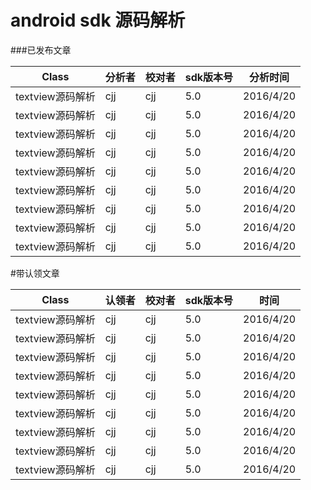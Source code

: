 android sdk 源码解析
===============================

###已发布文章

<table>
  <thead>
    <tr>
      <th>Class</th>
      <th>分析者</th>
      <th>校对者</th>
        <th>sdk版本号</th>
      <th>分析时间</th>
    </tr>
  </thead>
  <tbody>
    <tr>
      <td>textview源码解析</td>
      <td>cjj</td>
      <td>cjj</td>
      <td>5.0</td>
      <td>2016/4/20</td>
    </tr>
  <tr>
     <td>textview源码解析</td>
      <td>cjj</td>
      <td>cjj</td>
      <td>5.0</td>
      <td>2016/4/20</td>
    </tr>
 <tr>
      <td>textview源码解析</td>
      <td>cjj</td>
      <td>cjj</td>
      <td>5.0</td>
      <td>2016/4/20</td>
    </tr>
   <tr>
      <td>textview源码解析</td>
      <td>cjj</td>
      <td>cjj</td>
      <td>5.0</td>
      <td>2016/4/20</td>
    </tr>
    <tr>
    <td>textview源码解析</td>
      <td>cjj</td>
      <td>cjj</td>
      <td>5.0</td>
      <td>2016/4/20</td>
    </tr>
   <tr>
     <td>textview源码解析</td>
      <td>cjj</td>
      <td>cjj</td>
      <td>5.0</td>
      <td>2016/4/20</td>
    </tr>
    <tr>
      <td>textview源码解析</td>
      <td>cjj</td>
      <td>cjj</td>
      <td>5.0</td>
      <td>2016/4/20</td>
    </tr>
    <tr>
      <td>textview源码解析</td>
      <td>cjj</td>
      <td>cjj</td>
      <td>5.0</td>
      <td>2016/4/20</td>
    </tr>
    <tr>
       <td>textview源码解析</td>
      <td>cjj</td>
      <td>cjj</td>
      <td>5.0</td>
      <td>2016/4/20</td>
    </tr>
  </tbody>
</table>

#带认领文章

<table>
  <thead>
    <tr>
      <th>Class</th>
      <th>认领者</th>
      <th>校对者</th>
      <th>sdk版本号</th>
      <th>时间</th>
    </tr>
  </thead>
  <tbody>
    <tr>
      <td>textview源码解析</td>
      <td>cjj</td>
      <td>cjj</td>
      <td>5.0</td>
      <td>2016/4/20</td>
    </tr>
  <tr>
     <td>textview源码解析</td>
      <td>cjj</td>
      <td>cjj</td>
      <td>5.0</td>
      <td>2016/4/20</td>
    </tr>
 <tr>
      <td>textview源码解析</td>
      <td>cjj</td>
      <td>cjj</td>
      <td>5.0</td>
      <td>2016/4/20</td>
    </tr>
   <tr>
      <td>textview源码解析</td>
      <td>cjj</td>
      <td>cjj</td>
      <td>5.0</td>
      <td>2016/4/20</td>
    </tr>
    <tr>
    <td>textview源码解析</td>
      <td>cjj</td>
      <td>cjj</td>
      <td>5.0</td>
      <td>2016/4/20</td>
    </tr>
   <tr>
     <td>textview源码解析</td>
      <td>cjj</td>
      <td>cjj</td>
      <td>5.0</td>
      <td>2016/4/20</td>
    </tr>
    <tr>
      <td>textview源码解析</td>
      <td>cjj</td>
      <td>cjj</td>
      <td>5.0</td>
      <td>2016/4/20</td>
    </tr>
    <tr>
      <td>textview源码解析</td>
      <td>cjj</td>
      <td>cjj</td>
      <td>5.0</td>
      <td>2016/4/20</td>
    </tr>
    <tr>
       <td>textview源码解析</td>
      <td>cjj</td>
      <td>cjj</td>
      <td>5.0</td>
      <td>2016/4/20</td>
    </tr>
  </tbody>
</table>
